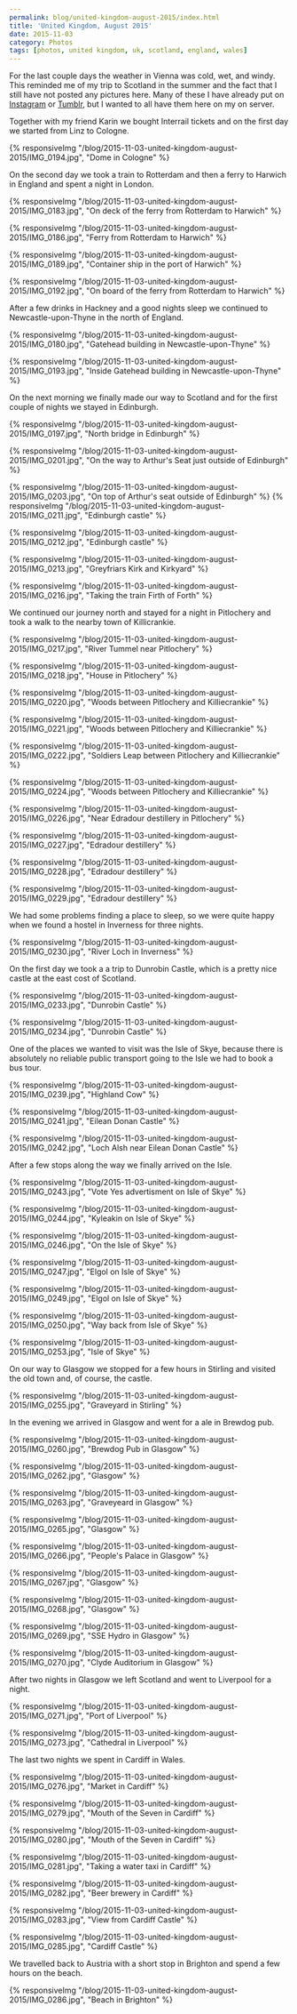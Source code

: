 ```yaml
---
permalink: blog/united-kingdom-august-2015/index.html
title: 'United Kingdom, August 2015'
date: 2015-11-03
category: Photos
tags: [photos, united kingdom, uk, scotland, england, wales]
---
```


For the last couple days the weather in Vienna was cold, wet, and windy. This reminded me of my trip to Scotland in the summer and the fact that I still have not posted any pictures here. Many of these I have already put on [Instagram](https://www.instagram.com/florian_/) or [Tumblr](http://42reasons.com), but I wanted to all have them here on my on server.

Together with my friend Karin we bought Interrail tickets and on the first day we started from Linz to Cologne.

{% responsiveImg "/blog/2015-11-03-united-kingdom-august-2015/IMG_0194.jpg", "Dome in Cologne" %}

On the second day we took a train to Rotterdam and then a ferry to Harwich in England and spent a night in London.

{% responsiveImg "/blog/2015-11-03-united-kingdom-august-2015/IMG_0183.jpg", "On deck of the ferry from Rotterdam to Harwich" %}

{% responsiveImg "/blog/2015-11-03-united-kingdom-august-2015/IMG_0186.jpg", "Ferry from Rotterdam to Harwich" %}

{% responsiveImg "/blog/2015-11-03-united-kingdom-august-2015/IMG_0189.jpg", "Container ship in the port of Harwich" %}

{% responsiveImg "/blog/2015-11-03-united-kingdom-august-2015/IMG_0192.jpg", "On board of the ferry from Rotterdam to Harwich" %}

After a few drinks in Hackney and a good nights sleep we continued to Newcastle-upon-Thyne in the north of England.

{% responsiveImg "/blog/2015-11-03-united-kingdom-august-2015/IMG_0180.jpg", "Gatehead building in Newcastle-upon-Thyne" %}

{% responsiveImg "/blog/2015-11-03-united-kingdom-august-2015/IMG_0193.jpg", "Inside Gatehead building in Newcastle-upon-Thyne" %}

On the next morning we finally made our way to Scotland and for the first couple of nights we stayed in Edinburgh.

{% responsiveImg "/blog/2015-11-03-united-kingdom-august-2015/IMG_0197.jpg", "North bridge in Edinburgh" %}

{% responsiveImg "/blog/2015-11-03-united-kingdom-august-2015/IMG_0201.jpg", "On the way to Arthur's Seat just outside of Edinburgh" %}

{% responsiveImg "/blog/2015-11-03-united-kingdom-august-2015/IMG_0203.jpg", "On top of Arthur's seat outside of Edinburgh" %}
{% responsiveImg "/blog/2015-11-03-united-kingdom-august-2015/IMG_0211.jpg", "Edinburgh castle" %}

{% responsiveImg "/blog/2015-11-03-united-kingdom-august-2015/IMG_0212.jpg", "Edinburgh castle" %}

{% responsiveImg "/blog/2015-11-03-united-kingdom-august-2015/IMG_0213.jpg", "Greyfriars Kirk and Kirkyard" %}

{% responsiveImg "/blog/2015-11-03-united-kingdom-august-2015/IMG_0216.jpg", "Taking the train Firth of Forth" %}

We continued our journey north and stayed for a night in Pitlochery and took a walk to the nearby town of Killicrankie.

{% responsiveImg "/blog/2015-11-03-united-kingdom-august-2015/IMG_0217.jpg", "River Tummel near Pitlochery" %}

{% responsiveImg "/blog/2015-11-03-united-kingdom-august-2015/IMG_0218.jpg", "House in Pitlochery" %}

{% responsiveImg "/blog/2015-11-03-united-kingdom-august-2015/IMG_0220.jpg", "Woods between Pitlochery and Killiecrankie" %}

{% responsiveImg "/blog/2015-11-03-united-kingdom-august-2015/IMG_0221.jpg", "Woods between Pitlochery and Killiecrankie" %}

{% responsiveImg "/blog/2015-11-03-united-kingdom-august-2015/IMG_0222.jpg", "Soldiers Leap between Pitlochery and Killiecrankie" %}

{% responsiveImg "/blog/2015-11-03-united-kingdom-august-2015/IMG_0224.jpg", "Woods between Pitlochery and Killiecrankie" %}

{% responsiveImg "/blog/2015-11-03-united-kingdom-august-2015/IMG_0226.jpg", "Near Edradour destillery in Pitlochery" %}

{% responsiveImg "/blog/2015-11-03-united-kingdom-august-2015/IMG_0227.jpg", "Edradour destillery" %}

{% responsiveImg "/blog/2015-11-03-united-kingdom-august-2015/IMG_0228.jpg", "Edradour destillery" %}

{% responsiveImg "/blog/2015-11-03-united-kingdom-august-2015/IMG_0229.jpg", "Edradour destillery" %}

We had some problems finding a place to sleep, so we were quite happy when we found a hostel in Inverness for three nights.

{% responsiveImg "/blog/2015-11-03-united-kingdom-august-2015/IMG_0230.jpg", "River Loch in Inverness" %}

On the first day we took a a trip to Dunrobin Castle, which is a pretty nice castle at the east cost of Scotland.

{% responsiveImg "/blog/2015-11-03-united-kingdom-august-2015/IMG_0233.jpg", "Dunrobin Castle" %}

{% responsiveImg "/blog/2015-11-03-united-kingdom-august-2015/IMG_0234.jpg", "Dunrobin Castle" %}

One of the places we wanted to visit was the Isle of Skye, because there is absolutely no reliable public transport going to the Isle we had to book a bus tour.

{% responsiveImg "/blog/2015-11-03-united-kingdom-august-2015/IMG_0239.jpg", "Highland Cow" %}

{% responsiveImg "/blog/2015-11-03-united-kingdom-august-2015/IMG_0241.jpg", "Eilean Donan Castle" %}

{% responsiveImg "/blog/2015-11-03-united-kingdom-august-2015/IMG_0242.jpg", "Loch Alsh near Eilean Donan Castle" %}

After a few stops along the way we finally arrived on the Isle.

{% responsiveImg "/blog/2015-11-03-united-kingdom-august-2015/IMG_0243.jpg", "Vote Yes advertisment on Isle of Skye" %}

{% responsiveImg "/blog/2015-11-03-united-kingdom-august-2015/IMG_0244.jpg", "Kyleakin on Isle of Skye" %}

{% responsiveImg "/blog/2015-11-03-united-kingdom-august-2015/IMG_0246.jpg", "On the Isle of Skye" %}

{% responsiveImg "/blog/2015-11-03-united-kingdom-august-2015/IMG_0247.jpg", "Elgol on Isle of Skye" %}

{% responsiveImg "/blog/2015-11-03-united-kingdom-august-2015/IMG_0249.jpg", "Elgol on Isle of Skye" %}

{% responsiveImg "/blog/2015-11-03-united-kingdom-august-2015/IMG_0250.jpg", "Way back from Isle of Skye" %}

{% responsiveImg "/blog/2015-11-03-united-kingdom-august-2015/IMG_0253.jpg", "Isle of Skye" %}

On our way to Glasgow we stopped for a few hours in Stirling and visited the old town and, of course, the castle.

{% responsiveImg "/blog/2015-11-03-united-kingdom-august-2015/IMG_0255.jpg", "Graveyard in Stirling" %}

In the evening we arrived in Glasgow and went for a ale in Brewdog pub.

{% responsiveImg "/blog/2015-11-03-united-kingdom-august-2015/IMG_0260.jpg", "Brewdog Pub in Glasgow" %}

{% responsiveImg "/blog/2015-11-03-united-kingdom-august-2015/IMG_0262.jpg", "Glasgow" %}

{% responsiveImg "/blog/2015-11-03-united-kingdom-august-2015/IMG_0263.jpg", "Graveyeard in Glasgow" %}

{% responsiveImg "/blog/2015-11-03-united-kingdom-august-2015/IMG_0265.jpg", "Glasgow" %}

{% responsiveImg "/blog/2015-11-03-united-kingdom-august-2015/IMG_0266.jpg", "People's Palace in Glasgow" %}

{% responsiveImg "/blog/2015-11-03-united-kingdom-august-2015/IMG_0267.jpg", "Glasgow" %}

{% responsiveImg "/blog/2015-11-03-united-kingdom-august-2015/IMG_0268.jpg", "Glasgow" %}

{% responsiveImg "/blog/2015-11-03-united-kingdom-august-2015/IMG_0269.jpg", "SSE Hydro in Glasgow" %}

{% responsiveImg "/blog/2015-11-03-united-kingdom-august-2015/IMG_0270.jpg", "Clyde Auditorium in Glasgow" %}

After two nights in Glasgow we left Scotland and went to Liverpool for a night.

{% responsiveImg "/blog/2015-11-03-united-kingdom-august-2015/IMG_0271.jpg", "Port of Liverpool" %}

{% responsiveImg "/blog/2015-11-03-united-kingdom-august-2015/IMG_0273.jpg", "Cathedral in Liverpool" %}

The last two nights we spent in Cardiff in Wales.

{% responsiveImg "/blog/2015-11-03-united-kingdom-august-2015/IMG_0276.jpg", "Market in Cardiff" %}

{% responsiveImg "/blog/2015-11-03-united-kingdom-august-2015/IMG_0279.jpg", "Mouth of the Seven in Cardiff" %}

{% responsiveImg "/blog/2015-11-03-united-kingdom-august-2015/IMG_0280.jpg", "Mouth of the Seven in Cardiff" %}

{% responsiveImg "/blog/2015-11-03-united-kingdom-august-2015/IMG_0281.jpg", "Taking a water taxi in Cardiff" %}

{% responsiveImg "/blog/2015-11-03-united-kingdom-august-2015/IMG_0282.jpg", "Beer brewery in Cardiff" %}

{% responsiveImg "/blog/2015-11-03-united-kingdom-august-2015/IMG_0283.jpg", "View from Cardiff Castle" %}

{% responsiveImg "/blog/2015-11-03-united-kingdom-august-2015/IMG_0285.jpg", "Cardiff Castle" %}

We travelled back to Austria with a short stop in Brighton and spend a few hours on the beach.

{% responsiveImg "/blog/2015-11-03-united-kingdom-august-2015/IMG_0286.jpg", "Beach in Brighton" %}
